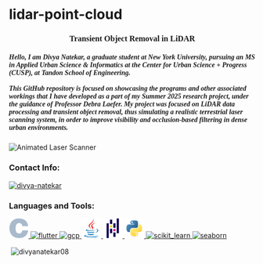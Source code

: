 # lidar-point-cloud
<h3 align="center" style="font-family:'Times New Roman', Times, serif;">Transient Object Removal in LiDAR</h3>

<h5 style="font-family:'Times New Roman', Times, serif;">
Hello, I am Divya Natekar, a graduate student at New York University, pursuing an MS in Applied Urban Science & Informatics at the Center for Urban Science + Progress (CUSP), at Tandon School of Engineering.
<br><br>
This GitHub repository is focused on showcasing the programs and other associated workings that I have developed as a part of my Summer 2025 research project, under the guidance of Professor Debra Laefer. My project was focused on LiDAR data processing and transient object removal, thus simulating a realistic terrestrial laser scanning system, in order to improve visibility and occlusion-based filtering in dense urban environments.
</h5>

<p>
  <img src="https://media1.giphy.com/media/v1.Y2lkPTc5MGI3NjExa2h1YXE3bnBjcjU1dGhvZmducXpueGkwY3B6d3gxMTU4emllaXFjYyZlcD12MV9pbnRlcm5hbF9naWZfYnlfaWQmY3Q9Zw/llarwdtFqG63IlqUR1/giphy.gif"
       alt="Animated Laser Scanner"
       style="width: 90px; height: auto;">
</p>

<h3 align="left">Contact Info:</h3>
<p align="left">
<a href="https://linkedin.com/in/divya-natekar" target="blank"><img align="center" src="https://raw.githubusercontent.com/rahuldkjain/github-profile-readme-generator/master/src/images/icons/Social/linked-in-alt.svg" alt="divya-natekar" height="30" width="40" /></a>
</p>

<h3 align="left">Languages and Tools:</h3>
<p align="left"> <a href="https://www.cprogramming.com/" target="_blank" rel="noreferrer"> <img src="https://raw.githubusercontent.com/devicons/devicon/master/icons/c/c-original.svg" alt="c" width="40" height="40"/> </a> <a href="https://flutter.dev" target="_blank" rel="noreferrer"> <img src="https://www.vectorlogo.zone/logos/flutterio/flutterio-icon.svg" alt="flutter" width="40" height="40"/> </a> <a href="https://cloud.google.com" target="_blank" rel="noreferrer"> <img src="https://www.vectorlogo.zone/logos/google_cloud/google_cloud-icon.svg" alt="gcp" width="40" height="40"/> </a> <a href="https://www.java.com" target="_blank" rel="noreferrer"> <img src="https://raw.githubusercontent.com/devicons/devicon/master/icons/java/java-original.svg" alt="java" width="40" height="40"/> </a> <a href="https://pandas.pydata.org/" target="_blank" rel="noreferrer"> <img src="https://raw.githubusercontent.com/devicons/devicon/2ae2a900d2f041da66e950e4d48052658d850630/icons/pandas/pandas-original.svg" alt="pandas" width="40" height="40"/> </a> <a href="https://www.python.org" target="_blank" rel="noreferrer"> <img src="https://raw.githubusercontent.com/devicons/devicon/master/icons/python/python-original.svg" alt="python" width="40" height="40"/> </a> <a href="https://scikit-learn.org/" target="_blank" rel="noreferrer"> <img src="https://upload.wikimedia.org/wikipedia/commons/0/05/Scikit_learn_logo_small.svg" alt="scikit_learn" width="40" height="40"/> </a> <a href="https://seaborn.pydata.org/" target="_blank" rel="noreferrer"> <img src="https://seaborn.pydata.org/_images/logo-mark-lightbg.svg" alt="seaborn" width="40" height="40"/> </a> </p>

<p>&nbsp;<img align="center" src="https://github-readme-stats.vercel.app/api?username=divyanatekar08&show_icons=true&locale=en" alt="divyanatekar08" /></p>

